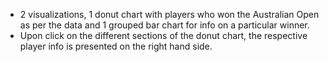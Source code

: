 - 2 visualizations, 1 donut chart with players who won the Australian Open as per the data and 1 grouped bar chart for info on a particular winner.
- Upon click on the different sections of the donut chart, the respective player info is presented on the right hand side.  